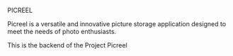 PICREEL

Picreel is a versatile and innovative picture storage application designed to meet the needs of photo enthusiasts.

This is the backend of the Project Picreel

